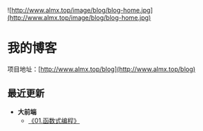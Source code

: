 ![http://www.almx.top/image/blog/blog-home.jpg](http://www.almx.top/image/blog/blog-home.jpg)

# 我的博客

项目地址：[http://www.almx.top/blog](http://www.almx.top/blog)

## 最近更新

- **大前端**
  - [《01.函数式编程》](http://www.almx.top/blog)